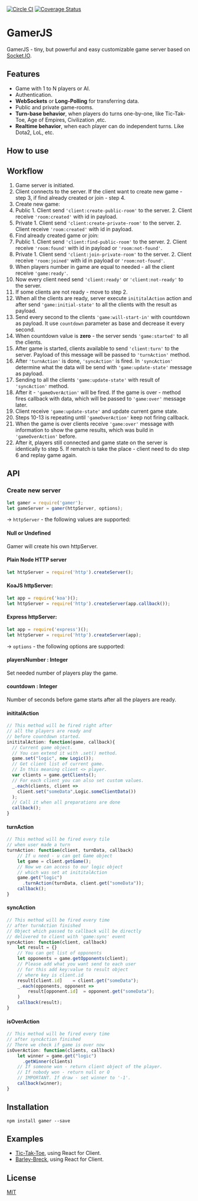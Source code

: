 [![Circle CI](https://img.shields.io/circleci/project/asynxis/gamer/master.svg?style=flat-square)](https://circleci.com/gh/asynxis/gamer/tree/master)
[![Coverage Status](https://img.shields.io/coveralls/asynxis/gamer.svg?style=flat-square)](https://coveralls.io/github/asynxis/gamer?branch=master)

# GamerJS
GamerJS - tiny, but powerful and easy customizable game server based on [Socket.IO](https://github.com/socketio/socket.io/).
## Features
+ Game with 1 to N players or AI.
+ Authentication.
+ **WebSockets** or **Long-Polling** for transferring data.
+ Public and private game-rooms.
+ **Turn-base behavior**, when players do turns one-by-one, like Tic-Tak-Toe, Age of Empires, Civilization ,etc.
+ **Realtime behavior**, when each player can do independent turns. Like Dota2, LoL, etc.

## How to use

## Workflow

1. Game server is initiated.
2. Client connects to the server. If the client want to create new game - step 3, if find already created or join - step 4.
3. Create new game:
  1. Public
    1. Client send `'client:create-public-room'` to the server.
    2. Client receive `'room:created'` with id in payload.
  2. Private
    1. Client send `'client:create-private-room'` to the server.
    2. Client receive `'room:created'` with id in payload.
4. Find already created game or join:
  1. Public
    1. Client send `'client:find-public-room'` to the server.
    2. Client receive `'room:found'` with id in payload or `'room:not-found'`.
  2. Private
    1. Client send `'client:join-private-room'` to the server.
    2. Client receive `'room:joined'` with id in payload or `'room:not-found'`.
5. When players number in game are equal to needed - all the client receive `'game:ready'`.
6. Now every client need send `'client:ready'` or `'client:not-ready'` to the server.
7. If some clients are not ready - move to step 2.
7. When all the clients are ready, server execute `inititalAction` action and after send `'game:initial-state'` to all the clients with the result as payload.
8. Send every second to the clients `'game:will-start-in'` with countdown as payload. It use `countdown` parameter as base and decrease it every second.
9. When countdown value is **zero** - the server sends `'game:started'` to all the clients.
10. After game is started, clients available to send `'client:turn'` to the server. Payload of this message will be passed to `'turnAction'` method.
11. After `'turnAction'` is done, `'syncAction'` is fired. In `'syncAction'` determine what the data  will be send with `'game:update-state'` message as payload.
12. Sending to all the clients `'game:update-state'` with result of `'syncAction'` method.
13. After it - `'gameOverAction'` will be fired. If the game is over - method fires callback with data, which will be passed to `'game:over'` message later.
13. Client receive `'game:update-state'` and update current game state.
14. Steps 10-13 is repeating until `'gameOverAction'` keep not firing callback.
15. When the game is over clients receive `'game:over'` message with information to show the game results, which was build in `'gameOverAction'` before.
16. After it, players still connected and game state on the server is identically to step 5. If rematch is take the place - client need to do step 6 and replay game again.

## API

### Create new server
``` js
let gamer = require('gamer');
let gameServer = gamer(httpServer, options);
```
-> `httpServer` - the following values are supported:
#### Null or Undefined
 Gamer will create his own httpServer.
#### Plain Node HTTP server
``` js
let httpServer = require('http').createServer();
```
#### KoaJS httpServer:
``` js
let app = require('koa')();
let httpServer = require('http').createServer(app.callback());
```
#### Express httpServer:
``` js
let app = require('express')();
let httpServer = require('http').createServer(app);
```

-> `options` - the following options are supported:
#### playersNumber : Integer
Set needed number of players play the game.
#### countdown : Integer
Number of seconds before game starts after all the players are ready.
#### inititalAction
``` js
// This method will be fired right after
// all the players are ready and
// before countdown started.
inititalAction: function(game, callback){
  // Current game object.
  // You can extend it with .set() method.
  game.set("logic", new Logic());
  // Get client list of current game.
  // In this meaning client <> player.
  var clients = game.getClients();
  // For each client you can also set custom values.
  _.each(clients, client =>      
    client.set("someData",Logic.someClientData())
  );
  // Call it when all preparations are done
  callback();
}
```
#### turnAction
``` js
// This method will be fired every tile
// when user made a turn
turnAction: function(client, turnData, callback)
    // If u need - u can get Game object
    let game = client.getGame();
    // Now we can access to our logic object
    // which was set at inititalAction
    game.get("logic")
      .turnAction(turnData, client.get("someData"));
    callback();
}
```

#### syncAction
``` js
// This method will be fired every time
// after turnAction finished
// Object which passed to callback will be directly
// delivered to client with 'game:sync' event
syncAction: function(client, callback)
    let result = {}
    // You can get list of opponents
    let opponents = game.getOpponents(client);
    // Please add what you want send to each user
    // for this add key:value to result object
    // where key is client.id
    result[client.id]    = client.get("someData");
    _.each(opponents, opponent =>
        result[opponent.id]  = opponent.get("someData");
    )
    callback(result);
}
```

#### isOverAction
``` js
// This method will be fired every time
// after syncAction finished
// There we check if game is over now
isOverAction: function(clients, callback)
    let winner = game.get("logic")
      .getWinner(clients)
    // If someone won - return client object of the player.
    // If nobody won - return null or O
    // IMPORTANT. If draw - set winner to '-1'.
    callback(winner);
}
```
## Installation
`npm install gamer --save`
## Examples
+ [Tic-Tak-Toe](https://github.com/asynxis/gamer-examples/tree/master/barley-break), using React for Client.
+ [Barley-Breck](https://github.com/asynxis/gamer-examples/tree/master/tic-tac-toe), using React for Client.

## License

[MIT](https://github.com/asynxis/gamer/blob/master/LICENSE)
